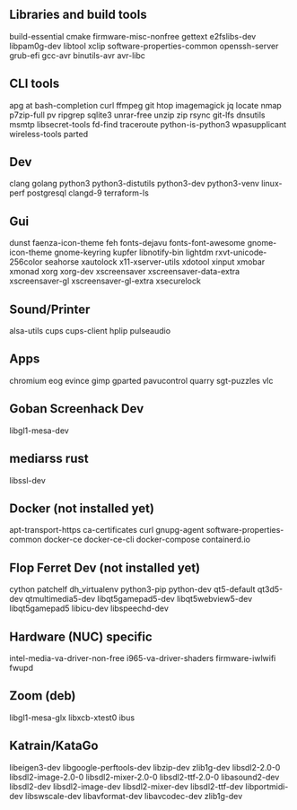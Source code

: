 Libraries and build tools
-------------------------
build-essential cmake firmware-misc-nonfree gettext e2fslibs-dev libpam0g-dev libtool xclip software-properties-common openssh-server grub-efi gcc-avr binutils-avr avr-libc

CLI tools
---------
apg at bash-completion curl ffmpeg git htop imagemagick jq locate nmap p7zip-full pv ripgrep sqlite3 unrar-free unzip zip rsync git-lfs dnsutils msmtp libsecret-tools fd-find traceroute python-is-python3 wpasupplicant wireless-tools parted

Dev
---
clang golang python3 python3-distutils python3-dev python3-venv linux-perf postgresql clangd-9 terraform-ls

Gui
---
dunst faenza-icon-theme feh fonts-dejavu fonts-font-awesome gnome-icon-theme gnome-keyring kupfer libnotify-bin lightdm rxvt-unicode-256color seahorse xautolock x11-xserver-utils xdotool xinput xmobar xmonad xorg xorg-dev xscreensaver xscreensaver-data-extra xscreensaver-gl xscreensaver-gl-extra xsecurelock

Sound/Printer
-------------
alsa-utils cups cups-client hplip pulseaudio

Apps
----
chromium eog evince gimp gparted pavucontrol quarry sgt-puzzles vlc

Goban Screenhack Dev
--------------------
libgl1-mesa-dev

mediarss rust
------------
libssl-dev

Docker (not installed yet)
--------------------------
apt-transport-https ca-certificates curl gnupg-agent software-properties-common docker-ce docker-ce-cli docker-compose containerd.io

Flop Ferret Dev (not installed yet)
-----------------------------------
cython patchelf dh_virtualenv python3-pip python-dev qt5-default qt3d5-dev qtmultimedia5-dev libqt5gamepad5-dev libqt5webview5-dev libqt5gamepad5 libicu-dev libspeechd-dev

Hardware (NUC) specific
-----------------------
intel-media-va-driver-non-free i965-va-driver-shaders firmware-iwlwifi fwupd

Zoom (deb)
----------
libgl1-mesa-glx libxcb-xtest0 ibus

Katrain/KataGo
--------------
libeigen3-dev libgoogle-perftools-dev libzip-dev zlib1g-dev libsdl2-2.0-0 libsdl2-image-2.0-0 libsdl2-mixer-2.0-0 libsdl2-ttf-2.0-0 libasound2-dev libsdl2-dev libsdl2-image-dev libsdl2-mixer-dev libsdl2-ttf-dev libportmidi-dev libswscale-dev libavformat-dev libavcodec-dev zlib1g-dev
